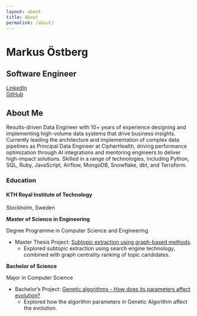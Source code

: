```yaml
---
layout: about
title: About
permalink: /about/
---
```


<div class="jumbotron text-center">
    <h1>Markus <b>Östberg</b></h1>
    <h2>Software Engineer</h2>
    <div class="row"><a href="http://www.linkedin.com/in/markusos">LinkedIn</a></div>
    <div class="row"><a href="https://github.com/markusos">GitHub</a></div>
</div>

## About Me

Results-driven Data Engineer with 10+ years of experience designing and implementing high-volume data systems that drive business insights. Currently leading the architecture and implementation of complex data pipelines as Principal Data Engineer at CipherHealth, driving performance optimization through AI integrations and mentoring engineers to deliver high-impact solutions. Skilled in a range of technologies, including Python, SQL, Ruby, JavaScript, Airflow, MongoDB, Snowflake, dbt, and Terraform.

### Education

#### KTH Royal Institute of Technology

Stockholm, Sweden

**Master of Science in Engineering**

Degree Programme in Computer Science and Engineering

- Master Thesis Project: [Subtopic extraction using graph-based methods](https://urn.kb.se/resolve?urn=urn:nbn:se:kth:diva-355112).
  - Explored subtopic extraction using search engine technology, combined with graph centrality ranking of topic candidates.

**Bachelor of Science**

Major in Computer Science

- Bachelor’s Project: [Genetic algorithms - How does its parameters affect evolution?](https://urn.kb.se/resolve?urn=urn:nbn:se:kth:diva-130859)
  - Explored how the algorithm parameters in Genetic Algorithm affect the evolution.
